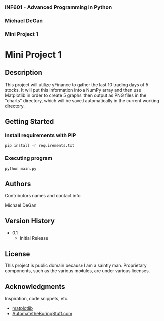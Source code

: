 ### INF601 - Advanced Programming in Python
### Michael DeGan
### Mini Project 1


# Mini Project 1
## Description

This project will utilize yFinance to gather the last 10 trading days of 5 stocks. It will put this information into a 
NumPy array and then use Matplotlib in order to create 5 graphs, then output as PNG files in the "charts" directory, 
which will be saved automatically in the current working directory.

## Getting Started

### Install requirements with PIP

```
pip install -r requirements.txt
```

### Executing program

```
python main.py
```

## Authors

Contributors names and contact info

Michael DeGan

## Version History

* 0.1
    * Initial Release

## License

This project is public domain because I am a saintly man. Proprietary components, such as the various modules, are under 
various licenses.

## Acknowledgments

Inspiration, code snippets, etc.
* [matplotlib](https://matplotlib.org/stable/api/pyplot_summary.html#module-matplotlib.pyplot)
* [AutomatetheBoringStuff.com](https://automatetheboringstuff.com/2e/chapter9/)
